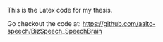 This is the Latex code for my thesis.

Go checkout the code at: https://github.com/aalto-speech/BizSpeech_SpeechBrain

